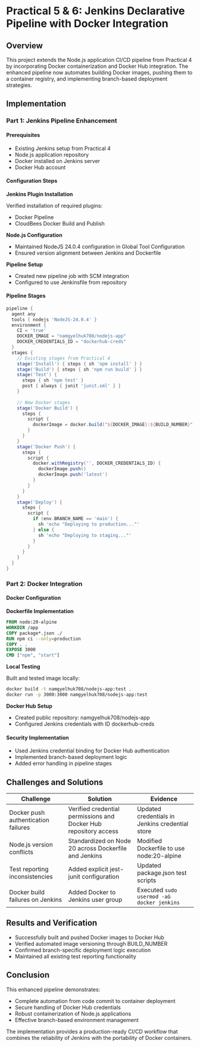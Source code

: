 # Practical 5 & 6: Jenkins Declarative Pipeline with Docker Integration

## Overview

This project extends the Node.js application CI/CD pipeline from Practical 4 by incorporating Docker containerization and Docker Hub integration. The enhanced pipeline now automates building Docker images, pushing them to a container registry, and implementing branch-based deployment strategies.

## Implementation

### Part 1: Jenkins Pipeline Enhancement

#### Prerequisites

- Existing Jenkins setup from Practical 4
- Node.js application repository
- Docker installed on Jenkins server
- Docker Hub account

#### Configuration Steps

**Jenkins Plugin Installation**

Verified installation of required plugins:
- Docker Pipeline
- CloudBees Docker Build and Publish

**Node.js Configuration**

- Maintained NodeJS 24.0.4 configuration in Global Tool Configuration
- Ensured version alignment between Jenkins and Dockerfile

**Pipeline Setup**

- Created new pipeline job with SCM integration
- Configured to use Jenkinsfile from repository

#### Pipeline Stages

```groovy
pipeline {
  agent any
  tools { nodejs 'NodeJS-24.0.4' }
  environment {
    CI = 'true'
    DOCKER_IMAGE = "namgyelhuk708/nodejs-app"
    DOCKER_CREDENTIALS_ID = "dockerhub-creds"
  }
  stages {
    // Existing stages from Practical 4
    stage('Install') { steps { sh 'npm install' } }
    stage('Build') { steps { sh 'npm run build' } }
    stage('Test') {
      steps { sh 'npm test' }
      post { always { junit 'junit.xml' } }
    }
    
    // New Docker stages
    stage('Docker Build') {
      steps {
        script {
          dockerImage = docker.build("${DOCKER_IMAGE}:${BUILD_NUMBER}")
        }
      }
    }
    stage('Docker Push') {
      steps {
        script {
          docker.withRegistry('', DOCKER_CREDENTIALS_ID) {
            dockerImage.push()
            dockerImage.push('latest')
          }
        }
      }
    }
    stage('Deploy') {
      steps {
        script {
          if (env.BRANCH_NAME == 'main') {
            sh 'echo "Deploying to production..."'
          } else {
            sh 'echo "Deploying to staging..."'
          }
        }
      }
    }
  }
}
```

### Part 2: Docker Integration

#### Docker Configuration

**Dockerfile Implementation**

```dockerfile
FROM node:20-alpine
WORKDIR /app
COPY package*.json ./
RUN npm ci --only=production
COPY . .
EXPOSE 3000
CMD ["npm", "start"]
```

**Local Testing**

Built and tested image locally:

```bash
docker build -t namgyelhuk708/nodejs-app:test .
docker run -p 3000:3000 namgyelhuk708/nodejs-app:test
```

**Docker Hub Setup**

- Created public repository: namgyelhuk708/nodejs-app
- Configured Jenkins credentials with ID dockerhub-creds

#### Security Implementation

- Used Jenkins credential binding for Docker Hub authentication
- Implemented branch-based deployment logic
- Added error handling in pipeline stages

## Challenges and Solutions

| Challenge | Solution | Evidence |
|-----------|----------|----------|
| Docker push authentication failures | Verified credential permissions and Docker Hub repository access | Updated credentials in Jenkins credential store |
| Node.js version conflicts | Standardized on Node 20 across Dockerfile and Jenkins | Modified Dockerfile to use node:20-alpine |
| Test reporting inconsistencies | Added explicit jest-junit configuration | Updated package.json test scripts |
| Docker build failures on Jenkins | Added Docker to Jenkins user group | Executed `sudo usermod -aG docker jenkins` |

## Results and Verification

- Successfully built and pushed Docker images to Docker Hub
- Verified automated image versioning through BUILD_NUMBER
- Confirmed branch-specific deployment logic execution
- Maintained all existing test reporting functionality

## Conclusion

This enhanced pipeline demonstrates:

- Complete automation from code commit to container deployment
- Secure handling of Docker Hub credentials
- Robust containerization of Node.js applications
- Effective branch-based environment management

The implementation provides a production-ready CI/CD workflow that combines the reliability of Jenkins with the portability of Docker containers.